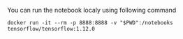 
You can run the notebook localy using following command

```
docker run -it --rm -p 8888:8888 -v "$PWD":/notebooks tensorflow/tensorflow:1.12.0
```






